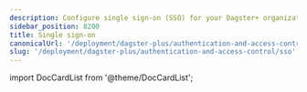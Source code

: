 ```yaml
---
description: Configure single sign-on (SSO) for your Dagster+ organization.
sidebar_position: 8200
title: Single sign-on
canonicalUrl: '/deployment/dagster-plus/authentication-and-access-control/sso'
slug: '/deployment/dagster-plus/authentication-and-access-control/sso'
---
```


import DocCardList from '@theme/DocCardList';

<DocCardList />
